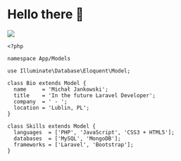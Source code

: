 # Hello there 👋

![](https://github.com/halfrost/halfrost/blob/master/icons/header_.png)

```laravel
<?php

namespace App/Models

use Illuminate\Database\Eloquent\Model;

class Bio extends Model {
  name     = 'Michał Jankowski';
  title    = 'In the future Laravel Developer';
  company  = ' - ';
  location = 'Lublin, PL';
}

class Skills extends Model {
  languages  = ['PHP', 'JavaScript', 'CSS3 + HTML5'];
  databases  = ['MySQL', 'MongoDB'];
  frameworks = ['Laravel', 'Bootstrap'];
}
```

